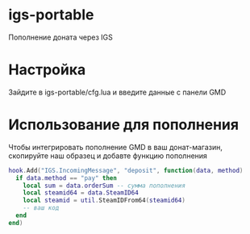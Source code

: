 # igs-portable
Пополнение доната через IGS
# Настройка
Зайдите в igs-portable/cfg.lua и введите данные с панели GMD
# Использование для пополнения
Чтобы интегрировать пополнение GMD в ваш донат-магазин, скопируйте наш образец и добавте функцию пополнения
```lua
hook.Add("IGS.IncomingMessage", "deposit", function(data, method)
  if data.method == "pay" then
    local sum = data.orderSum -- сумма пополнения
    local steamid64 = data.SteamID64
    local steamid = util.SteamIDFrom64(steamid64)
    -- ваш код
  end
end)
```
